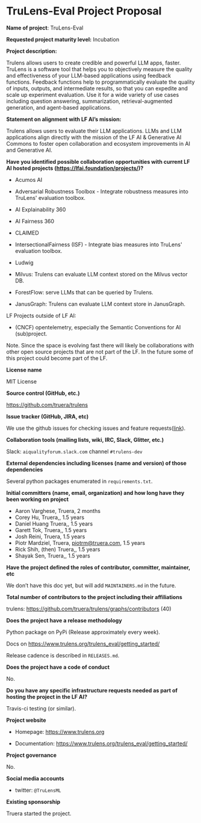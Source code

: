 # TruLens-Eval Project Proposal

**Name of project**: TruLens-Eval

**Requested project maturity level:** Incubation

**Project description:**

Trulens allows users to create credible and powerful LLM apps, faster. TruLens is a software tool that helps you to objectively measure the quality and effectiveness of your LLM-based applications using feedback functions. Feedback functions help to programmatically evaluate the quality of inputs, outputs, and intermediate results, so that you can expedite and scale up experiment evaluation. Use it for a wide variety of use cases including question answering, summarization, retrieval-augmented generation, and agent-based applications.

**Statement on alignment with LF AI’s mission:**

Trulens allows users to evaluate their LLM applications. LLMs and LLM applications align directly with the mission of the LF AI & Generative AI Commons to foster open collaboration and ecosystem improvements in AI and Generative AI.

**Have you identified possible collaboration opportunities with current LF AI hosted projects (https://lfai.foundation/projects/)?**

- Acumos AI

- Adversarial Robustness Toolbox - Integrate robustness measures into TruLens' evaluation toolbox.

- AI Explainability 360

- AI Fairness 360

- CLAIMED

- IntersectionalFairness (ISF) - Integrate bias measures into TruLens'
  evaluation toolbox.

- Ludwig

- Milvus: Trulens can evaluate LLM context stored on the Milvus vector DB.
  
- ForestFlow: serve LLMs that can be queried by Trulens.
  
- JanusGraph: Trulens can evaluate LLM context store in JanusGraph.

LF Projects outside of LF AI:

- (CNCF) opentelemetry, especially the Semantic Conventions for
  AI (sub)project.

Note. Since the space is evolving fast there will likely be collaborations with other open source projects that are not part of the LF. In the future some of this project could become part of the LF.

**License name**

MIT License

**Source control (GitHub, etc.)**

https://github.com/truera/trulens

**Issue tracker (GitHub, JIRA, etc)**

We use the github issues for checking issues and feature
requests([link](https://github.com/truera/trulens/issues)).

**Collaboration tools (mailing lists, wiki, IRC, Slack, Glitter, etc.)**

Slack: `aiqualityforum.slack.com` channel `#trulens-dev`

**External dependencies including licenses (name and version) of those dependencies**

Several python packages enumerated in `requirements.txt`.

**Initial committers (name, email, organization) and how long have they been working on project**

- Aaron Varghese, Truera, 2 months
- Corey Hu, Truera,, 1.5 years
- Daniel Huang Truera,, 1.5 years
- Garett Tok, Truera,, 1.5 years
- Josh Reini, Truera, 1.5 years
- Piotr Mardziel, Truera, piotrm@truera.com, 1.5 years
- Rick Shih, (then) Truera,, 1.5 years
- Shayak Sen, Truera,, 1.5 years

**Have the project defined the roles of contributor, committer, maintainer, etc**

We don’t have this doc yet, but will add `MAINTAINERS.md` in the future.

**Total number of contributors to the project including their affiliations**

trulens: https://github.com/truera/trulens/graphs/contributors (40)

**Does the project have a release methodology**

Python package on PyPi (Release approximately every week).

Docs on https://www.trulens.org/trulens_eval/getting_started/

Release cadence is described in `RELEASES.md`.

**Does the project have a code of conduct**

No.

**Do you have any specific infrastructure requests needed as part of hosting the project in the LF AI?**

Travis-ci testing (or similar).

**Project website**

- Homepage: https://www.trulens.org

- Documentation: https://www.trulens.org/trulens_eval/getting_started/

**Project governance**

No.

**Social media accounts**

- twitter: `@TruLensML`

**Existing sponsorship**

Truera started the project.